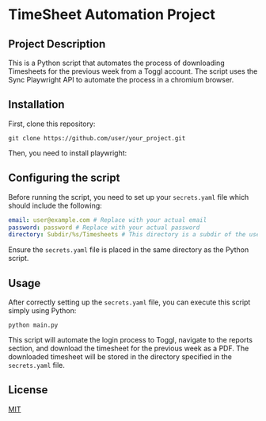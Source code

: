 # TimeSheet Automation Project

## Project Description

This is a Python script that automates the process of downloading Timesheets for the previous week from a Toggl account. The script uses the Sync Playwright API to automate the process in a chromium browser.

## Installation

First, clone this repository:

```git clone https://github.com/user/your_project.git```

Then, you need to install playwright:

## Configuring the script

Before running the script, you need to set up your `secrets.yaml` file which should include the following:
```yaml
email: user@example.com # Replace with your actual email 
password: password # Replace with your actual password 
directory: Subdir/%s/Timesheets # This directory is a subdir of the users home dir the year is required for now
```

Ensure the `secrets.yaml` file is placed in the same directory as the Python script.

## Usage

After correctly setting up the `secrets.yaml` file, you can execute this script simply using Python:

```python main.py```

This script will automate the login process to Toggl, navigate to the reports section, and download the timesheet for the previous week as a PDF. The downloaded timesheet will be stored in the directory specified in the `secrets.yaml` file.

## License

[MIT](https://choosealicense.com/licenses/mit/)